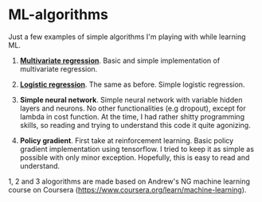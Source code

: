 # ML-algorithms

Just a few examples of simple algorithms I'm playing with while learning ML.

1. [**Multivariate regression**](/Multivariate_regression.py). Basic and simple implementation of multivariate regression. 

2. [**Logistic regression**](/Logistic_regression.py). The same as before. Simple logistic regression. 

3. **Simple neural network**. Simple neural network with variable hidden layers and neurons. No other functionalities (e.g dropout), except for lambda in cost function. At the time, I had rather shitty programming skills, so reading and trying to understand this code it quite agonizing.

4. **Policy gradient**. First take at reinforcement learning. Basic policy gradient implementation using tensorflow. I tried to keep it as simple as possible with only minor exception. Hopefully, this is easy to read and understand.

1, 2 and 3 alogorithms are made based on Andrew's NG machine learning course on Coursera (https://www.coursera.org/learn/machine-learning).
